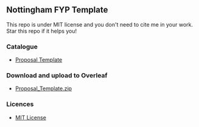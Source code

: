 ## Nottingham FYP Template
This repo is under MIT license and you don't need to cite me in your work.  
Star this repo if it helps you!
### Catalogue
- [Proposal Template](Proposal_Template)

### Download and upload to Overleaf
- [Proposal_Template.zip](Proposal_Template.zip)

### Licences
- [MIT License](https://en.wikipedia.org/wiki/MIT_License)
